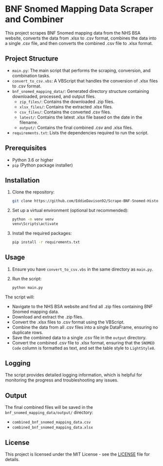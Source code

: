 # BNF Snomed Mapping Data Scraper and Combiner

This project scrapes BNF Snomed mapping data from the NHS BSA website, converts the data from .xlsx to .csv format, combines the data into a single .csv file, and then converts the combined .csv file to .xlsx format.

## Project Structure

- `main.py`: The main script that performs the scraping, conversion, and combination tasks.
- `convert_to_csv.vbs`: A VBScript that handles the conversion of .xlsx files to .csv format.
- `bnf_snomed_mapping_data/`: Generated directory structure containing downloaded, processed, and output files.
  - `zip_files/`: Contains the downloaded .zip files.
  - `xlsx_files/`: Contains the extracted .xlsx files.
  - `csv_files/`: Contains the converted .csv files.
  - `latest/`: Contains the latest .xlsx file based on the date in the filename.
  - `output/`: Contains the final combined .csv and .xlsx files.
- `requirements.txt`: Lists the dependencies required to run the script.

## Prerequisites

- Python 3.6 or higher
- `pip` (Python package installer)

## Installation

1. Clone the repository:

    ```sh
    git clone https://github.com/EddieDavison92/Scrape-BNF-Snomed-History-and-Combine
    ```

2. Set up a virtual environment (optional but recommended):

    ```sh
    python -m venv venv
    venv\Scripts\activate
    ```

3. Install the required packages:

    ```sh
    pip install -r requirements.txt
    ```

## Usage

1. Ensure you have `convert_to_csv.vbs` in the same directory as `main.py`.

2. Run the script:

    ```sh
    python main.py
    ```

The script will:
- Navigate to the NHS BSA website and find all .zip files containing BNF Snomed mapping data.
- Download and extract the .zip files.
- Convert the .xlsx files to .csv format using the VBScript.
- Combine the data from all .csv files into a single DataFrame, ensuring no duplicate rows.
- Save the combined data to a single .csv file in the `output` directory.
- Convert the combined .csv file to .xlsx format, ensuring that the `SNOMED Code` column is formatted as text, and set the table style to `LightStyle8`.

## Logging

The script provides detailed logging information, which is helpful for monitoring the progress and troubleshooting any issues.

## Output

The final combined files will be saved in the `bnf_snomed_mapping_data/output/` directory:
- `combined_bnf_snomed_mapping_data.csv`
- `combined_bnf_snomed_mapping_data.xlsx`

## License

This project is licensed under the MIT License - see the [LICENSE](LICENSE) file for details.
